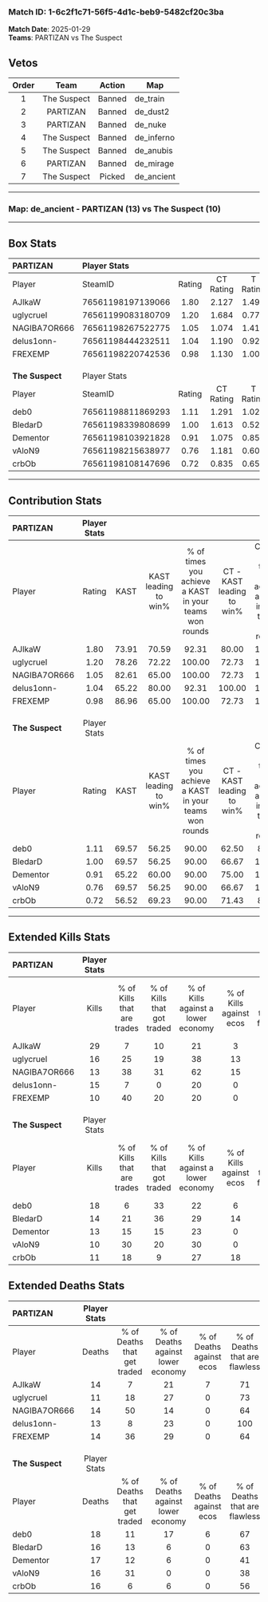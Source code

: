 ### Match ID: 1-6c2f1c71-56f5-4d1c-beb9-5482cf20c3ba  
**Match Date**: 2025-01-29  
**Teams**: PARTIZAN vs The Suspect  

## Vetos  

| Order | Team | Action | Map |
| :---: | :--: | :----: | --- |
| 1 | The Suspect | Banned | de_train |
| 2 | PARTIZAN | Banned | de_dust2 |
| 3 | PARTIZAN | Banned | de_nuke |
| 4 | The Suspect | Banned | de_inferno |
| 5 | The Suspect | Banned | de_anubis |
| 6 | PARTIZAN | Banned | de_mirage |
| 7 | The Suspect | Picked | de_ancient |

---  

### **Map**: de_ancient - PARTIZAN (13) vs The Suspect (10)  
---  

## Box Stats  

| **PARTIZAN**    | Player Stats      |        |           |          |       |       |       |         |        |      |     |
| :- | :- | :-: | :-: | :-: | :-: | :-: | :-: | :-: | :-: | :-: | :-: |
| Player          | SteamID           | Rating | CT Rating | T Rating | KAST  |  ADR  | Kills | Assists | Deaths | K/D  | HS% |
| AJlkaW          | 76561198197139066 |  1.80  |   2.127   |  1.495   | 73.91 | 129.9 |  29   |    4    |   14   | 2.07 | 62  |
| uglycrueI       | 76561199083180709 |  1.20  |   1.684   |  0.773   | 78.26 | 65.6  |  16   |    3    |   11   | 1.45 | 50  |
| NAGIBA7OR666    | 76561198267522775 |  1.05  |   1.074   |  1.419   | 82.61 | 60.9  |  13   |    5    |   14   | 0.93 | 61  |
| delus1onn-      | 76561198444232511 |  1.04  |   1.190   |  0.921   | 65.22 | 70.3  |  15   |    3    |   13   | 1.15 |  6  |
| FREXEMP         | 76561198220742536 |  0.98  |   1.130   |  1.008   | 86.96 | 61.6  |  10   |    8    |   14   | 0.71 | 80  |
|                 |                   |        |           |          |       |       |       |         |        |      |     |
|                 |                   |        |           |          |       |       |       |         |        |      |     |
|                 |                   |        |           |          |       |       |       |         |        |      |     |
| **The Suspect** | Player Stats      |        |           |          |       |       |       |         |        |      |     |
| Player          | SteamID           | Rating | CT Rating | T Rating | KAST  |  ADR  | Kills | Assists | Deaths | K/D  | HS% |
| deb0            | 76561198811869293 |  1.11  |   1.291   |  1.029   | 69.57 | 78.8  |  18   |    6    |   18   | 1.00 | 61  |
| BledarD         | 76561198339808699 |  1.00  |   1.613   |  0.527   | 69.57 | 76.2  |  14   |    7    |   16   | 0.88 | 71  |
| Dementor        | 76561198103921828 |  0.91  |   1.075   |  0.855   | 65.22 | 78.6  |  13   |    7    |   17   | 0.76 | 53  |
| vAloN9          | 76561198215638977 |  0.76  |   1.181   |  0.602   | 69.57 | 51.4  |  10   |    5    |   16   | 0.63 | 30  |
| crbOb           | 76561198108147696 |  0.72  |   0.835   |  0.659   | 56.52 | 54.7  |  11   |    6    |   16   | 0.69 | 54  |
---  

## Contribution Stats  

| **PARTIZAN**    | Player Stats |       |                      |                                                        |                           |                                                             |                          |                                                            |
| :- | :-: | :-: | :-: | :-: | :-: | :-: | :-: | :-: |
| Player          |    Rating    | KAST  | KAST leading to win% | % of times you achieve a KAST in your teams won rounds | CT - KAST leading to win% | CT - % of times you achieve a KAST in your teams won rounds | T - KAST leading to win% | T - % of times you achieve a KAST in your teams won rounds |
| AJlkaW          |     1.80     | 73.91 |        70.59         |                         92.31                          |           80.00           |                           100.00                            |          57.14           |                           80.00                            |
| uglycrueI       |     1.20     | 78.26 |        72.22         |                         100.00                         |           72.73           |                           100.00                            |          71.43           |                           100.00                           |
| NAGIBA7OR666    |     1.05     | 82.61 |        65.00         |                         100.00                         |           72.73           |                           100.00                            |          55.56           |                           100.00                           |
| delus1onn-      |     1.04     | 65.22 |        80.00         |                         92.31                          |          100.00           |                           100.00                            |          57.14           |                           80.00                            |
| FREXEMP         |     0.98     | 86.96 |        65.00         |                         100.00                         |           72.73           |                           100.00                            |          55.56           |                           100.00                           |
|                 |              |       |                      |                                                        |                           |                                                             |                          |                                                            |
|                 |              |       |                      |                                                        |                           |                                                             |                          |                                                            |
|                 |              |       |                      |                                                        |                           |                                                             |                          |                                                            |
| **The Suspect** | Player Stats |       |                      |                                                        |                           |                                                             |                          |                                                            |
| Player          |    Rating    | KAST  | KAST leading to win% | % of times you achieve a KAST in your teams won rounds | CT - KAST leading to win% | CT - % of times you achieve a KAST in your teams won rounds | T - KAST leading to win% | T - % of times you achieve a KAST in your teams won rounds |
| deb0            |     1.11     | 69.57 |        56.25         |                         90.00                          |           62.50           |                            83.33                            |          50.00           |                           100.00                           |
| BledarD         |     1.00     | 69.57 |        56.25         |                         90.00                          |           66.67           |                           100.00                            |          42.86           |                           75.00                            |
| Dementor        |     0.91     | 65.22 |        60.00         |                         90.00                          |           75.00           |                           100.00                            |          42.86           |                           75.00                            |
| vAloN9          |     0.76     | 69.57 |        56.25         |                         90.00                          |           66.67           |                           100.00                            |          42.86           |                           75.00                            |
| crbOb           |     0.72     | 56.52 |        69.23         |                         90.00                          |           71.43           |                            83.33                            |          66.67           |                           100.00                           |
---  

## Extended Kills Stats  

| **PARTIZAN**    | Player Stats |                            |                            |                                    |                         |                              |                                 |                                       |                    |           |
| :- | :-: | :-: | :-: | :-: | :-: | :-: | :-: | :-: | :-: | :-: |
| Player          |    Kills     | % of Kills that are trades | % of Kills that got traded | % of Kills against a lower economy | % of Kills against ecos | % of Kills that are flawless | % of Kills that are close duels | % of Kills that are assisted by flash | Pistol Round Kills | AWP Kills |
| AJlkaW          |      29      |             7              |             10             |                 21                 |            3            |              62              |                3                |                   3                   |         6          |     1     |
| uglycrueI       |      16      |             25             |             19             |                 38                 |           13            |              50              |                0                |                   0                   |         2          |     0     |
| NAGIBA7OR666    |      13      |             38             |             31             |                 62                 |           15            |              31              |               15                |                   0                   |         0          |     0     |
| delus1onn-      |      15      |             7              |             0              |                 20                 |            0            |              60              |                0                |                   0                   |         1          |    14     |
| FREXEMP         |      10      |             40             |             20             |                 20                 |            0            |              50              |                0                |                   0                   |         0          |     0     |
|                 |              |                            |                            |                                    |                         |                              |                                 |                                       |                    |           |
|                 |              |                            |                            |                                    |                         |                              |                                 |                                       |                    |           |
|                 |              |                            |                            |                                    |                         |                              |                                 |                                       |                    |           |
| **The Suspect** | Player Stats |                            |                            |                                    |                         |                              |                                 |                                       |                    |           |
| Player          |    Kills     | % of Kills that are trades | % of Kills that got traded | % of Kills against a lower economy | % of Kills against ecos | % of Kills that are flawless | % of Kills that are close duels | % of Kills that are assisted by flash | Pistol Round Kills | AWP Kills |
| deb0            |      18      |             6              |             33             |                 22                 |            6            |              67              |                0                |                   0                   |         1          |     0     |
| BledarD         |      14      |             21             |             36             |                 29                 |           14            |              71              |                7                |                   7                   |         0          |     0     |
| Dementor        |      13      |             15             |             15             |                 23                 |            0            |              85              |                0                |                   0                   |         0          |     0     |
| vAloN9          |      10      |             30             |             20             |                 30                 |            0            |              70              |                0                |                   0                   |         0          |     0     |
| crbOb           |      11      |             18             |             9              |                 27                 |           18            |              73              |                9                |                   9                   |         4          |     0     |
## Extended Deaths Stats  

| **PARTIZAN**    | Player Stats |                             |                                   |                          |                               |                            |                           |               |
| :- | :-: | :-: | :-: | :-: | :-: | :-: | :-: | :-: |
| Player          |    Deaths    | % of Deaths that get traded | % of Deaths against lower economy | % of Deaths against ecos | % of Deaths that are flawless | % of Deaths that are close | % of Deaths while blinded | Deaths to AWP |
| AJlkaW          |      14      |              7              |                21                 |            7             |              71               |             7              |             0             |       0       |
| uglycrueI       |      11      |             18              |                27                 |            0             |              73               |             0              |             0             |       0       |
| NAGIBA7OR666    |      14      |             50              |                14                 |            0             |              64               |             0              |             7             |       0       |
| delus1onn-      |      13      |              8              |                23                 |            0             |              100              |             0              |             8             |       0       |
| FREXEMP         |      14      |             36              |                29                 |            0             |              64               |             7              |             0             |       0       |
|                 |              |                             |                                   |                          |                               |                            |                           |               |
|                 |              |                             |                                   |                          |                               |                            |                           |               |
|                 |              |                             |                                   |                          |                               |                            |                           |               |
| **The Suspect** | Player Stats |                             |                                   |                          |                               |                            |                           |               |
| Player          |    Deaths    | % of Deaths that get traded | % of Deaths against lower economy | % of Deaths against ecos | % of Deaths that are flawless | % of Deaths that are close | % of Deaths while blinded | Deaths to AWP |
| deb0            |      18      |             11              |                17                 |            6             |              67               |             0              |             0             |       3       |
| BledarD         |      16      |             13              |                 6                 |            0             |              63               |             0              |             0             |       4       |
| Dementor        |      17      |             12              |                 6                 |            0             |              41               |             12             |             0             |       2       |
| vAloN9          |      16      |             31              |                 0                 |            0             |              38               |             6              |             0             |       1       |
| crbOb           |      16      |              6              |                 6                 |            0             |              56               |             0              |             6             |       5       |

